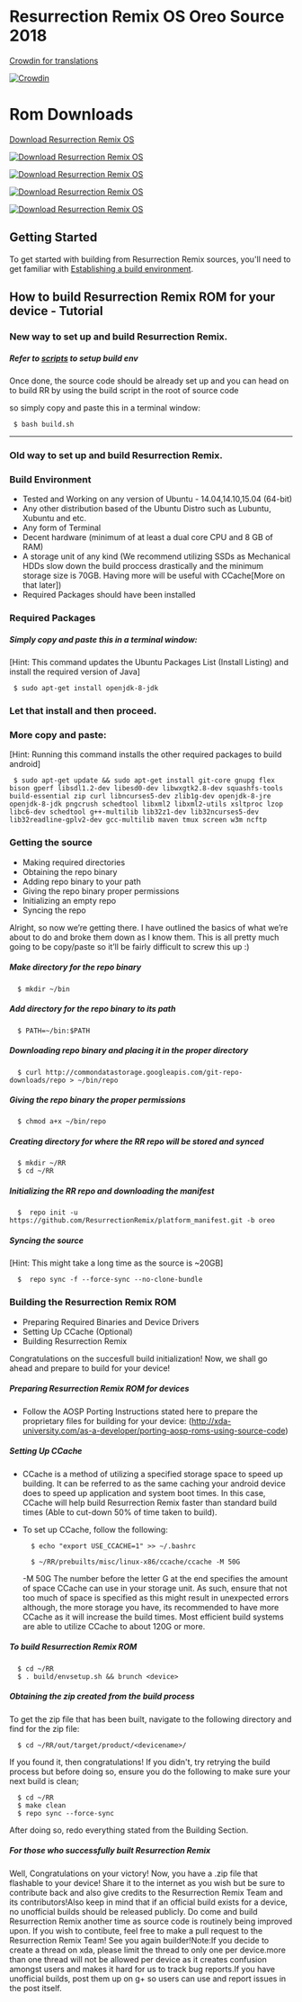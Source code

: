 
Resurrection Remix OS Oreo Source 2018
===================

[Crowdin for translations](https://crowdin.com/project/resurrectionremix/)

[![Crowdin](https://d322cqt584bo4o.cloudfront.net/resurrectionremix/localized.svg)](https://crowdin.com/project/resurrectionremix)


Rom Downloads
===================

[Download Resurrection Remix OS](https://sourceforge.net/projects/resurrectionremix-oreo/files/?source=navbar)

[![Download Resurrection Remix 
OS](https://img.shields.io/sourceforge/dd/resurrectionremix-oreo.svg)](https://sourceforge.net/projects/resurrectionremix-oreo/files/)

[![Download Resurrection Remix 
OS](https://img.shields.io/sourceforge/dw/resurrectionremix-oreo.svg)](https://sourceforge.net/projects/resurrectionremix-oreo/files/)

[![Download Resurrection Remix 
OS](https://img.shields.io/sourceforge/dm/resurrectionremix-oreo.svg)](https://sourceforge.net/projects/resurrectionremix-oreo/files/)

[![Download Resurrection Remix 
OS](https://img.shields.io/sourceforge/dt/resurrectionremix-oreo.svg)](https://sourceforge.net/projects/resurrectionremix-oreo/files/)

Getting Started
---------------
To get started with building from Resurrection Remix sources, you'll need to get
familiar with [Establishing a build environment](http://source.android.com/source/initializing.html).

How to build Resurrection Remix ROM for your device - Tutorial
--------
### New way to set up and build Resurrection Remix.

##### Refer to [scripts](https://github.com/akhilnarang/scripts) to setup build env

Once done, the source code should be already set up and you can head on to build RR by using the build script in the root of source code
 
so simply copy and paste this in a terminal window:

     $ bash build.sh

---

### Old way to set up and build Resurrection Remix.

### Build Environment

- Tested and Working on any version of Ubuntu - 14.04,14.10,15.04 (64-bit)
- Any other distribution based of the Ubuntu Distro such as Lubuntu, Xubuntu and etc.
- Any form of Terminal
- Decent hardware (minimum of at least a dual core CPU and 8 GB of RAM)
- A storage unit of any kind (We recommend utilizing SSDs as Mechanical HDDs slow down the build proccess drastically and the minimum storage size is 70GB. Having more will be useful with CCache[More on that later])
- Required Packages should have been installed

### Required Packages
##### Simply copy and paste this in a terminal window:
[Hint: This command updates the Ubuntu Packages List (Install Listing) and install the required version of Java]

     $ sudo apt-get install openjdk-8-jdk

### Let that install and then proceed.

### More copy and paste:
[Hint: Running this command installs the other required packages to build android]

     $ sudo apt-get update && sudo apt-get install git-core gnupg flex bison gperf libsdl1.2-dev libesd0-dev libwxgtk2.8-dev squashfs-tools build-essential zip curl libncurses5-dev zlib1g-dev openjdk-8-jre openjdk-8-jdk pngcrush schedtool libxml2 libxml2-utils xsltproc lzop libc6-dev schedtool g++-multilib lib32z1-dev lib32ncurses5-dev lib32readline-gplv2-dev gcc-multilib maven tmux screen w3m ncftp

### Getting the source
- Making required directories
- Obtaining the repo binary
- Adding repo binary to your path
- Giving the repo binary proper permissions
- Initializing an empty repo
- Syncing the repo

Alright, so now we’re getting there. I have outlined the basics of what we’re about to do and broke them down as I know them. This is all pretty much going to be copy/paste so it’ll be fairly difficult to screw this up :)

##### Make directory for the repo binary

      $ mkdir ~/bin

##### Add directory for the repo binary to its path

      $ PATH=~/bin:$PATH

##### Downloading repo binary and placing it in the proper directory

      $ curl http://commondatastorage.googleapis.com/git-repo-downloads/repo > ~/bin/repo

##### Giving the repo binary the proper permissions

      $ chmod a+x ~/bin/repo

##### Creating directory for where the RR repo will be stored and synced

      $ mkdir ~/RR
      $ cd ~/RR

##### Initializing the RR repo and downloading the manifest

      $  repo init -u https://github.com/ResurrectionRemix/platform_manifest.git -b oreo

##### Syncing the source
[Hint: This might take a long time as the source is ~20GB]

      $  repo sync -f --force-sync --no-clone-bundle

### Building the Resurrection Remix ROM
- Preparing Required Binaries and Device Drivers
- Setting Up CCache (Optional)
- Building Resurrection Remix

Congratulations on the succesfull build initialization! Now, we shall go ahead and prepare to build for your device!

##### Preparing Resurrection Remix ROM for devices
- Follow the AOSP Porting Instructions stated here to prepare the proprietary files for building for your device: (http://xda-university.com/as-a-developer/porting-aosp-roms-using-source-code)

##### Setting Up CCache
- CCache is a method of utilizing a specified storage space to speed up building. It can be referred to as the same caching your android device does to speed up application and system boot times. In this case, CCache will help build Resurrection Remix faster than standard build times (Able to cut-down 50% of time taken to build).
- To set up CCache, follow the following:


        $ echo "export USE_CCACHE=1" >> ~/.bashrc
      
        $ ~/RR/prebuilts/misc/linux-x86/ccache/ccache -M 50G

     -M 50G
The number before the letter G at the end specifies the amount of space CCache can use in your storage unit. As such, ensure that not too much of space is specified as this might result in unexpected errors although, the more storage you have, its recommended to have more CCache as it will increase the build times. Most efficient build systems are able to utilize CCache to about 120G or more.

##### To build Resurrection Remix ROM

      $ cd ~/RR
      $ . build/envsetup.sh && brunch <device>

##### Obtaining the zip created from the build process
To get the zip file that has been built, navigate to the following directory and find for the zip file:

      $ cd ~/RR/out/target/product/<devicename>/

If you found it, then congratulations! If you didn't, try retrying the build process but before doing so, ensure you do the following to make sure your next build is clean;

      $ cd ~/RR
      $ make clean
      $ repo sync --force-sync

After doing so, redo everything stated from the Building Section.

##### For those who successfully built Resurrection Remix

Well, Congratulations on your victory! Now, you have a .zip file that flashable to your device! Share it to the internet as you wish but be sure to contribute back and also give credits to the Resurrection Remix Team and its contributors!Also keep in mind that if an official build exists for a device, no unofficial builds should be released publicly. Do come and build Resurrection Remix another time as source code is routinely being improved upon. If you wish to contibute, feel free to make a pull request to the Resurrection Remix Team! See you again builder!Note:If you decide to create a thread on xda, please limit the thread to only one per device.more than one thread will not be allowed per device as it creates confusion amongst users and makes it hard for us to track bug reports.If you have unofficial builds, post them up on g+ so users can use and report issues in the post itself.
